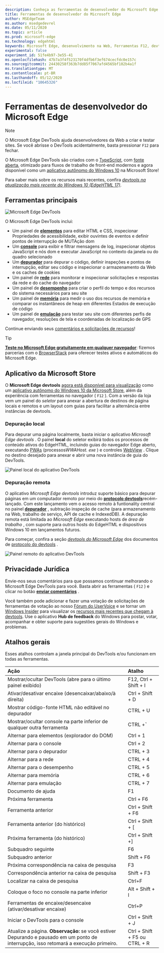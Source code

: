 ```yaml
---
description: Conheça as ferramentas de desenvolvedor do Microsoft Edge
title: Ferramentas de desenvolvedor do Microsoft Edge
author: MSEdgeTeam
ms.author: msedgedevrel
ms.date: 05/11/2020
ms.topic: article
ms.prod: microsoft-edge
ms.technology: edgehtml
keywords: Microsoft Edge, desenvolvimento na Web, Ferramentas F12, devtools
experimental: false
experiment_id: 51fe4b97-3e55-41
ms.openlocfilehash: 47b7a3f4f523170f4dfb6f3ef674cecfdc0e157c
ms.sourcegitcommit: 24430258f363b7dd85f7067afd4565bf102b4a1f
ms.translationtype: MT
ms.contentlocale: pt-BR
ms.lasthandoff: 05/12/2020
ms.locfileid: "10645326"
---
```

# Ferramentas de desenvolvedor do Microsoft Edge  

> [!NOTE]
> O Microsoft Edge DevTools ajuda desenvolvedores da Web a criar e testar sites.  Se você abrisse o DevTools acidentalmente, basta pressionar `F12` para fechar.  

O Microsoft Edge DevTools são criados com o [TypeScript](https://www.typescriptlang.org/), com [fonte aberta](https://github.com/Microsoft/ChakraCore), otimizado para fluxos de trabalho de front-end modernos e agora disponível como um [aplicativo autônomo do Windows 10](https://www.microsoft.com/store/p/microsoft-edge-devtools-preview/9mzbfrmz0mnj) na Microsoft Store!

Para saber mais sobre os recursos mais recentes, confira [*devtools na atualização mais recente do Windows 10 (EdgeHTML 17)*](./devtools-guide/whats-new.md).

## Ferramentas principais

![Microsoft Edge DevTools](./devtools-guide/media/devtools.png)

O Microsoft Edge DevTools inclui:

 - Um painel de [**elementos**](./devtools-guide/elements.md) para editar HTML e CSS, inspecionar Propriedades de acessibilidade, exibir ouvintes de eventos e definir pontos de interrupção de MUTAção dom
 - Um [**console**](./devtools-guide/console.md) para exibir e filtrar mensagens de log, inspecionar objetos JavaScript e nós dom e executar JavaScript no contexto da janela ou do quadro selecionado
 - Um [**depurador**](./devtools-guide/debugger.md) para depurar o código, definir inspeções e pontos de interrupção, editar seu código e inspecionar o armazenamento da Web e os caches de cookies
 - Um painel de [**rede**](./devtools-guide/network.md) para monitorar e inspecionar solicitações e respostas da rede e do cache do navegador 
 - Um painel de [**desempenho**](./devtools-guide/performance.md) para criar o perfil do tempo e dos recursos do sistema necessários para seu site
 - Um painel de [**memória**](./devtools-guide/memory.md) para medir o uso dos recursos de memória e comparar os instantâneos de heap em diferentes Estados de execução de código
 - Um painel de [**emulação**](./devtools-guide/emulation.md) para testar seu site com diferentes perfis de navegador, resoluções de tela e coordenadas de localização de GPS

Continue enviando seus [comentários e solicitações de recursos](#feedback)!

> [!TIP]
> **[Teste no Microsoft Edge gratuitamente em qualquer navegador](https://developer.microsoft.com/microsoft-edge/tools/remote/)**: fizemos parcerias com o [BrowserStack](https://www.browserstack.com/test-on-microsoft-edge-browser#live-cloud) para oferecer testes ativos e automáticos do Microsoft Edge.

## Aplicativo da Microsoft Store

O **Microsoft Edge devtools** [agora está disponível para visualização](./devtools-guide/whats-new.md) como um [aplicativo autônomo do Windows 10 da Microsoft Store](https://www.microsoft.com/store/p/microsoft-edge-devtools-preview/9mzbfrmz0mnj?activetab=pivot%3aoverviewtab), além da experiência com ferramentas no navegador ( `F12` ). Com a versão da loja vem um painel do *seletor* para anexar a abertura de destinos de página locais e remotos e um layout com guias para facilitar a alternância entre instâncias de devtools.

### Depuração local

Para depurar uma página localmente, basta iniciar o aplicativo *Microsoft Edge devtools* . O painel **local** do seletor exibirá todos os processos de conteúdo ativos do EdgeHTML, incluindo guias do navegador Edge aberto, executando [PWAs](./progressive-web-apps-edgehtml/index.md) (processos*WWAHost. exe* ) e controles [WebView](./webview.md) . Clique no destino desejado para anexar e abrir uma nova instância de guia do DevTools.

![Painel local do aplicativo DevTools](./devtools-guide/media/chooser_local.png)

### Depuração remota

O aplicativo *Microsoft Edge devtools* introduz suporte básico para depurar páginas em um computador remoto por meio do [**protocolo devtools**](./devtools-protocol/index.md)recém-lançado. Com este lançamento vem o acesso remoto à funtionality central no painel [**depurador**](./devtools-guide/debugger.md) , subtração inspeção de cache (para armazenamento na Web, trabalho de serviço, API de cache e IndexedDB). A depuração remota está limitada ao *Microsoft Edge* executando hosts de *área de trabalho* , com suporte para outros hosts do EdgeHTML e dispositivos Windows 10 em lançamentos futuros.

Para começar, confira a seção [*devtools do Microsoft Edge*](./devtools-protocol/0.1/clients.md#microsoft-edge-devtools-preview) dos documentos de [protocolo do devtools](./devtools-protocol/index.md) .

![Painel remoto do aplicativo DevTools](./devtools-guide/media/chooser_remote.png)

## Privacidade Jurídica

Envie-nos seus comentários para que possamos continuar melhorando o Microsoft Edge DevTools para você. Basta abrir as ferramentas ( `F12` ) e clicar no botão [**enviar comentários**](#microsoft-edge-developer-tools) .

Você também pode adicionar e fazer uma votação de solicitações de ferramentas de votação ao nosso [Fórum do UserVoice](https://wpdev.uservoice.com/forums/257854-microsoft-edge-developer/category/84475-f12-developer-tools) e se tornar um [Windows Insider](https://insider.windows.com/) para visualizar os [recursos mais recentes que chegam à devtools](./devtools-guide/whats-new.md). Use o aplicativo **Hub de feedback** do Windows para postar, votar, acompanhar e obter suporte para sugestões gerais do Windows e problemas.

## Atalhos gerais

Esses atalhos controlam a janela principal do DevTools e/ou funcionam em todas as ferramentas.

Ação | Atalho
:------------ | :-------------
Mostrar/ocultar DevTools (abre para o último painel exibido) | F12, Ctrl + Shift + I
Ativar/desativar encaixe (desencaixar/abaixo/à direita) | Ctrl + Shift + D 
Mostrar código-fonte HTML não editável no depurador | CTRL + U
Mostrar/ocultar console na parte inferior de qualquer outra ferramenta  | CTRL +**`**
Alternar para elementos (explorador do DOM) | Ctrl + 1
Alternar para o console |  Ctrl + 2
Alternar para o depurador | CTRL + 3
Alternar para a rede | CTRL + 4
Alternar para o desempenho | CTRL + 5
Alternar para memória | CTRL + 6
Alternar para emulação | CTRL + 7
Documento de ajuda | F1
Próxima ferramenta | Ctrl + F6
Ferramenta anterior | Ctrl + Shift + F6
Ferramenta anterior (do histórico) | Ctrl + Shift + [
Próxima ferramenta (do histórico) | Ctrl + Shift +]
Subquadro seguinte    | F6
Subquadro anterior | Shift + F6
Próxima correspondência na caixa de pesquisa | F3
Correspondência anterior na caixa de pesquisa | Shift + F3
Localizar na caixa de pesquisa | Ctrl+F
Coloque o foco no console na parte inferior | Alt + Shift + I
Ferramentas de encaixe/desencaixe (ativar/desativar encaixe) | Ctrl+P  
Iniciar o DevTools para o console | Ctrl + Shift + J
Atualize a página. **Observação:** se você estiver Depurando e pausado em um ponto de interrupção, isso retomará a execução primeiro. | Ctrl + Shift + F5 ou CTRL + R
